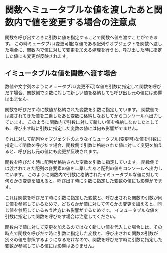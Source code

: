 # 関数へミュータブルな値を渡したあと関数内で値を変更する場合の注意点
関数を呼び出すときに引数に値を指定することで関数へ値を渡すことができます。
この時ミュータブル(変更可能)な値である配列やオブジェクトを関数へ渡した場合に、関数内で値に対して変更を加える処理を行うと、呼び出した時に指定した値にも変更が反映されます。

## イミュータブルな値を関数へ渡す場合
数値や文字列のようにミュータブル(変更不可)な値を引数に指定して関数を呼びだす場合、関数側で引数に対して新しい値を格納しても呼び出し元の値には影響は出ません。

関数を呼びだす時に数値が格納された変数を引数に指定しています。
関数側では渡されてきた値を二乗したあと変数に格納しなおしてからコンソールへ出力しています。
このように関数内で引数に対して新しい値を格納しなおしたとしても、呼び出す時に引数に指定した変数の値には何も影響がでません。

それに対して配列やオブジェクトのようなイミュータブル(変更可)な値を引数に指定して関数を呼びだす場合、関数側で引数に格納された値に対して変更を加えると、呼び出し元の値にも変更が反映されます。

関数を呼びだす時に配列が格納された変数を引数に指定しています。
関数側では渡されてきた配列の各要素の値を二乗したあと配列の値をコンソールへ出力しています。
このように関数内で引数に格納されたイミュータブルな値に対して何らかの変更を加えると、呼び出す時に引数に指定した変数の値にも影響がでます。

これは関数を呼びだす時に引数に指定した変数と、呼び出された関数の引数が同じ値を参照しているためで、どちらかが値に対して何らかの変更を加えると、同じ値を参照しているもう片方にも影響がでるためです。
イミュータブルな値を引数に指定して関数を呼びだす場合は注意してください。

関数内で値に対して変更を加えるのではなく新しい値を代入した場合には、その時点で関数を呼びだす時に引数に指定した変数と、呼び出された関数の引数が別々の値を参照するようになるだけなので、関数を呼びだす時に引数に指定した変数が参照している値には影響はありません。